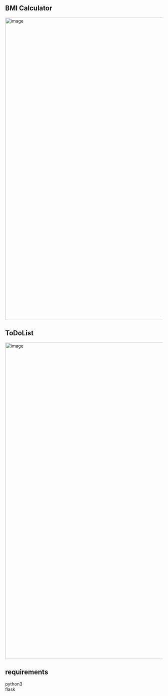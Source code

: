 ## BMI Calculator

<img width="952" height="967" alt="image" src="https://github.com/user-attachments/assets/855f4065-2b79-4f32-aa48-be55dbb2f49a" />


## ToDoList

<img width="946" height="1012" alt="image" src="https://github.com/user-attachments/assets/5e6c7e96-f3c8-4f38-97e1-8e234e7d7a5c" />

## requirements
python3 <br>
flask
